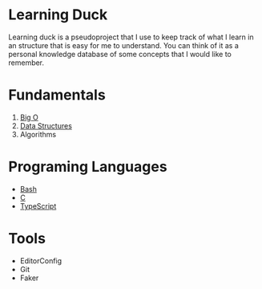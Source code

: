 # Learning Duck

Learning duck is a pseudoproject that I use to keep track of what I learn in an structure that is easy for me to understand. You can think of it as a personal knowledge database of some concepts that I would like to remember.

# Fundamentals

1. [Big O](./fundamentals/big-o/)
2. [Data Structures](./fundamentals/data-structures/)
3. Algorithms

# Programing Languages

- [Bash](./languages/bash/)
- [C](./languages/c/)
- [TypeScript](./languages/typescript/)

# Tools

- EditorConfig
- Git
- Faker
